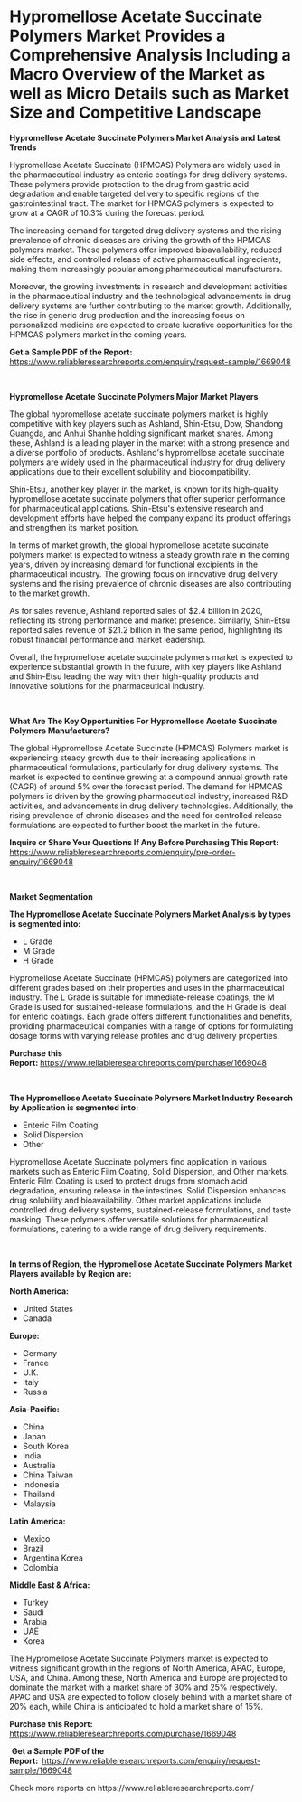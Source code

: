 <p><h1>Hypromellose Acetate Succinate Polymers Market Provides a Comprehensive Analysis Including a Macro Overview of the Market as well as Micro Details such as Market Size and Competitive Landscape</h1></p><p><strong>Hypromellose Acetate Succinate Polymers Market Analysis and Latest Trends</strong></p>
<p><p>Hypromellose Acetate Succinate (HPMCAS) Polymers are widely used in the pharmaceutical industry as enteric coatings for drug delivery systems. These polymers provide protection to the drug from gastric acid degradation and enable targeted delivery to specific regions of the gastrointestinal tract. The market for HPMCAS polymers is expected to grow at a CAGR of 10.3% during the forecast period.</p><p>The increasing demand for targeted drug delivery systems and the rising prevalence of chronic diseases are driving the growth of the HPMCAS polymers market. These polymers offer improved bioavailability, reduced side effects, and controlled release of active pharmaceutical ingredients, making them increasingly popular among pharmaceutical manufacturers.</p><p>Moreover, the growing investments in research and development activities in the pharmaceutical industry and the technological advancements in drug delivery systems are further contributing to the market growth. Additionally, the rise in generic drug production and the increasing focus on personalized medicine are expected to create lucrative opportunities for the HPMCAS polymers market in the coming years.</p></p>
<p><strong>Get a Sample PDF of the Report:&nbsp;</strong> <a href="https://www.reliableresearchreports.com/enquiry/request-sample/1669048">https://www.reliableresearchreports.com/enquiry/request-sample/1669048</a></p>
<p>&nbsp;</p>
<p><strong>Hypromellose Acetate Succinate Polymers Major Market Players</strong></p>
<p><p>The global hypromellose acetate succinate polymers market is highly competitive with key players such as Ashland, Shin-Etsu, Dow, Shandong Guangda, and Anhui Shanhe holding significant market shares. Among these, Ashland is a leading player in the market with a strong presence and a diverse portfolio of products. Ashland's hypromellose acetate succinate polymers are widely used in the pharmaceutical industry for drug delivery applications due to their excellent solubility and biocompatibility.</p><p>Shin-Etsu, another key player in the market, is known for its high-quality hypromellose acetate succinate polymers that offer superior performance for pharmaceutical applications. Shin-Etsu's extensive research and development efforts have helped the company expand its product offerings and strengthen its market position.</p><p>In terms of market growth, the global hypromellose acetate succinate polymers market is expected to witness a steady growth rate in the coming years, driven by increasing demand for functional excipients in the pharmaceutical industry. The growing focus on innovative drug delivery systems and the rising prevalence of chronic diseases are also contributing to the market growth.</p><p>As for sales revenue, Ashland reported sales of $2.4 billion in 2020, reflecting its strong performance and market presence. Similarly, Shin-Etsu reported sales revenue of $21.2 billion in the same period, highlighting its robust financial performance and market leadership.</p><p>Overall, the hypromellose acetate succinate polymers market is expected to experience substantial growth in the future, with key players like Ashland and Shin-Etsu leading the way with their high-quality products and innovative solutions for the pharmaceutical industry.</p></p>
<p>&nbsp;</p>
<p><strong>What Are The Key Opportunities For Hypromellose Acetate Succinate Polymers Manufacturers?</strong></p>
<p><p>The global Hypromellose Acetate Succinate (HPMCAS) Polymers market is experiencing steady growth due to their increasing applications in pharmaceutical formulations, particularly for drug delivery systems. The market is expected to continue growing at a compound annual growth rate (CAGR) of around 5% over the forecast period. The demand for HPMCAS polymers is driven by the growing pharmaceutical industry, increased R&D activities, and advancements in drug delivery technologies. Additionally, the rising prevalence of chronic diseases and the need for controlled release formulations are expected to further boost the market in the future.</p></p>
<p><strong>Inquire or Share Your Questions If Any Before Purchasing This Report:</strong> <a href="https://www.reliableresearchreports.com/enquiry/pre-order-enquiry/1669048">https://www.reliableresearchreports.com/enquiry/pre-order-enquiry/1669048</a></p>
<p>&nbsp;</p>
<p><strong>Market Segmentation</strong></p>
<p><strong>The Hypromellose Acetate Succinate Polymers Market Analysis by types is segmented into:</strong></p>
<p><ul><li>L Grade</li><li>M Grade</li><li>H Grade</li></ul></p>
<p><p>Hypromellose Acetate Succinate (HPMCAS) polymers are categorized into different grades based on their properties and uses in the pharmaceutical industry. The L Grade is suitable for immediate-release coatings, the M Grade is used for sustained-release formulations, and the H Grade is ideal for enteric coatings. Each grade offers different functionalities and benefits, providing pharmaceutical companies with a range of options for formulating dosage forms with varying release profiles and drug delivery properties.</p></p>
<p><strong>Purchase this Report:&nbsp;</strong><a href="https://www.reliableresearchreports.com/purchase/1669048">https://www.reliableresearchreports.com/purchase/1669048</a></p>
<p>&nbsp;</p>
<p><strong>The Hypromellose Acetate Succinate Polymers Market Industry Research by Application is segmented into:</strong></p>
<p><ul><li>Enteric Film Coating</li><li>Solid Dispersion</li><li>Other</li></ul></p>
<p><p>Hypromellose Acetate Succinate polymers find application in various markets such as Enteric Film Coating, Solid Dispersion, and Other markets. Enteric Film Coating is used to protect drugs from stomach acid degradation, ensuring release in the intestines. Solid Dispersion enhances drug solubility and bioavailability. Other market applications include controlled drug delivery systems, sustained-release formulations, and taste masking. These polymers offer versatile solutions for pharmaceutical formulations, catering to a wide range of drug delivery requirements.</p></p>
<p>&nbsp;</p>
<p><strong>In terms of Region, the Hypromellose Acetate Succinate Polymers Market Players available by Region are:</strong></p>
<p>
    <p> <strong> North America: </strong>
        <ul>
            <li>United States</li>
            <li>Canada</li>
        </ul>
        </p> 
    <p> <strong> Europe: </strong>
        <ul>
            <li>Germany</li>
            <li>France</li>
            <li>U.K.</li>
            <li>Italy</li>
            <li>Russia</li>
        </ul>
        </p> 
    <p> <strong> Asia-Pacific: </strong>
        <ul>
            <li>China</li>
            <li>Japan</li>
            <li>South Korea</li>
            <li>India</li>
            <li>Australia</li>
            <li>China Taiwan</li>
            <li>Indonesia</li>
            <li>Thailand</li>
            <li>Malaysia</li>
        </ul>
        </p> 
    <p> <strong> Latin America: </strong>
        <ul>
            <li>Mexico</li>
            <li>Brazil</li>
            <li>Argentina Korea</li>
            <li>Colombia</li>
        </ul>
        </p> 
    <p> <strong> Middle East & Africa: </strong>
        <ul>
            <li>Turkey</li>
            <li>Saudi</li>
            <li>Arabia</li>
            <li>UAE</li>
            <li>Korea</li>
        </ul>
    </p>
    </p>
<p><p>The Hypromellose Acetate Succinate Polymers market is expected to witness significant growth in the regions of North America, APAC, Europe, USA, and China. Among these, North America and Europe are projected to dominate the market with a market share of 30% and 25% respectively. APAC and USA are expected to follow closely behind with a market share of 20% each, while China is anticipated to hold a market share of 15%.</p></p>
<p><strong>Purchase this Report: </strong><a href="https://www.reliableresearchreports.com/purchase/1669048">https://www.reliableresearchreports.com/purchase/1669048</a></p>
<p>&nbsp;<strong>Get a Sample PDF of the Report:&nbsp;&nbsp;</strong><a href="https://www.reliableresearchreports.com/enquiry/request-sample/1669048">https://www.reliableresearchreports.com/enquiry/request-sample/1669048</a></p>
<p><strong></strong></p>
<p>Check more reports on https://www.reliableresearchreports.com/</p>